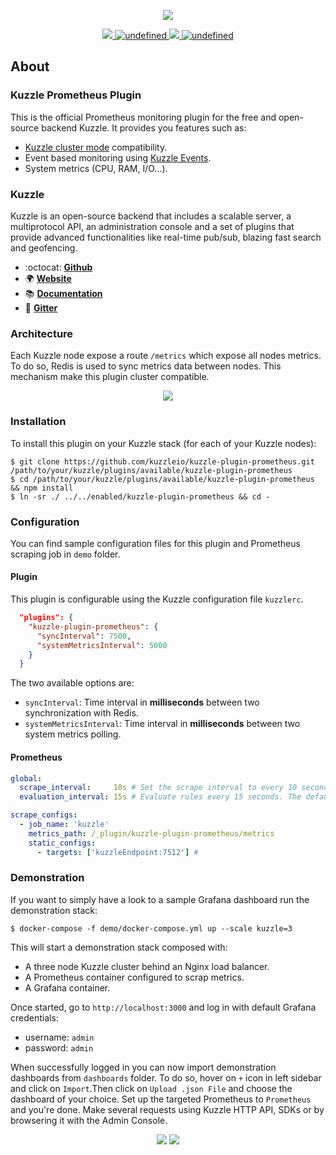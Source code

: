 <p align="center">
  <img src="https://user-images.githubusercontent.com/7868838/58807296-115aa100-8618-11e9-910f-8e2e1f3a893d.png"/>
</p>
<p align="center">
  <a href="https://david-dm.org/kuzzleio/kuzzle-plugin-prometheus">
    <img src="https://david-dm.org/kuzzleio/kuzzle-plugin-prometheus.svg" />
  </a>
  <a href="https://travis-ci.com/kuzzleio/kuzzle-plugin-prometheus">
    <img alt="undefined" src="https://travis-ci.com/kuzzleio/kuzzle-plugin-prometheus.svg?branch=master">
  </a>
  <a href="https://codecov.io/gh/kuzzleio/kuzzle-plugin-prometheus">
    <img src="https://codecov.io/gh/kuzzleio/kuzzle-plugin-prometheus/branch/master/graph/badge.svg" />
  </a>
  <a href="https://github.com/kuzzleio/kuzzle-plugin-prometheus/blob/master/LICENSE">
    <img alt="undefined" src="https://img.shields.io/github/license/kuzzleio/kuzzle-plugin-prometheus.svg?style=flat">
  </a>
</p>


## About

### Kuzzle Prometheus Plugin

This is the official Prometheus monitoring plugin for the free and open-source backend Kuzzle.
It provides you features such as:

* [Kuzzle cluster mode](https://github.com/kuzzleio/kuzzle-plugin-cluster) compatibility.
* Event based monitoring using [Kuzzle Events](https://docs.kuzzle.io/core/1/plugins/guides/events/intro/).
* System metrics (CPU, RAM, I/O...).

### Kuzzle

Kuzzle is an open-source backend that includes a scalable server, a multiprotocol API,
an administration console and a set of plugins that provide advanced functionalities like real-time pub/sub, blazing fast search and geofencing.

* :octocat: __[Github](https://github.com/kuzzleio/kuzzle)__
* :earth_africa: __[Website](https://kuzzle.io)__
* :books: __[Documentation](https://docs.kuzzle.io)__
* :email: __[Gitter](https://gitter.im/kuzzleio/kuzzle)__

### Architecture

Each Kuzzle node expose a route `/metrics` which expose all nodes metrics. To do so, Redis is used to sync metrics data between nodes.
This mechanism make this plugin cluster compatible.

<p align="center">
  <img src="https://user-images.githubusercontent.com/7868838/60268822-979f9580-98ed-11e9-82b4-298edf8d7893.png"/>
</p>


### Installation

To install this plugin on your Kuzzle stack (for each of your Kuzzle nodes):

```
$ git clone https://github.com/kuzzleio/kuzzle-plugin-prometheus.git /path/to/your/kuzzle/plugins/available/kuzzle-plugin-prometheus
$ cd /path/to/your/kuzzle/plugins/available/kuzzle-plugin-prometheus && npm install
$ ln -sr ./ ../../enabled/kuzzle-plugin-prometheus && cd -
```

### Configuration

You can find sample configuration files for this plugin and Prometheus scraping job in `demo` folder.

#### Plugin

This plugin is configurable using the Kuzzle configuration file `kuzzlerc`.

```json
  "plugins": {
    "kuzzle-plugin-prometheus": {
      "syncInterval": 7500,
      "systemMetricsInterval": 5000
    }
  }
```

The two available options are:
* `syncInterval`: Time interval in __milliseconds__ between two synchronization with Redis.
* `systemMetricsInterval`: Time interval in __milliseconds__ between two system metrics polling.

#### Prometheus

```yaml
global:
  scrape_interval:     10s # Set the scrape interval to every 10 seconds. Default is every 1 minute.
  evaluation_interval: 15s # Evaluate rules every 15 seconds. The default is every 1 minute.

scrape_configs:
  - job_name: 'kuzzle'
    metrics_path: /_plugin/kuzzle-plugin-prometheus/metrics
    static_configs:
      - targets: ['kuzzleEndpoint:7512'] # 
```


### Demonstration

If you want to simply have a look to a sample Grafana dashboard run the demonstration stack:

```
$ docker-compose -f demo/docker-compose.yml up --scale kuzzle=3
```

This will start a demonstration stack composed with:
* A three node Kuzzle cluster behind an Nginx load balancer.
* A Prometheus container configured to scrap metrics.
* A Grafana container.

Once started, go to `http://localhost:3000` and log in with default Grafana credentials:
* username: `admin`
* password: `admin`

When successfully logged in you can now import demonstration dashboards from `dashboards` folder.
To do so, hover on `+` icon in left sidebar and click on `Import`.Then click on `Upload .json File` and choose the dashboard of your choice. Set up the targeted Prometheus to `Prometheus` and you're done.
Make several requests using Kuzzle HTTP API, SDKs or by browsering it with the Admin Console.

<p align="center">
  <img src="https://user-images.githubusercontent.com/7868838/60284159-2969cb80-990b-11e9-92bd-1e6156df0c2e.png"/>
  <img src="https://user-images.githubusercontent.com/7868838/60284165-2bcc2580-990b-11e9-89fb-3d0307265ea9.png"/>
</p>

